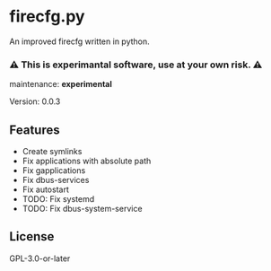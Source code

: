 firecfg.py
==========

An improved firecfg written in python.

### :warning: This is experimantal software, use at your own risk. :warning: ###

maintenance: **experimental**

Version: 0.0.3

Features
--------

 * Create symlinks
 * Fix applications with absolute path
 * Fix gapplications
 * Fix dbus-services
 * Fix autostart
 * TODO: Fix systemd
 * TODO: Fix dbus-system-service

License
-------

GPL-3.0-or-later
